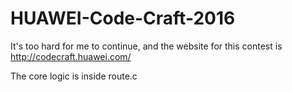 # HUAWEI-Code-Craft-2016
It's too hard for me to continue, and the website for this contest is http://codecraft.huawei.com/

The core logic is inside route.c
